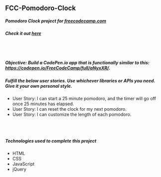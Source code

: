 ## FCC-Pomodoro-Clock
##### Pomodoro Clock project for [freecodecamp.com](https://www.freecodecamp.com/challenges/build-a-pomodoro-clock)
##### Check it out [here](http://htmlpreview.github.io/?https://github.com/moT01/FCC-Pomodoro-Clock/blob/master/index.html)

<br/>
<br/>

##### Objective: Build a CodePen.io app that is functionally similar to this: https://codepen.io/FreeCodeCamp/full/aNyxXR/.
##### Fulfill the below user stories. Use whichever libraries or APIs you need. Give it your own personal style.
- User Story: I can start a 25 minute pomodoro, and the timer will go off once 25 minutes has elapsed.
- User Story: I can reset the clock for my next pomodoro.
- User Story: I can customize the length of each pomodoro.

<br/>
<br/>

##### Technologies used to complete this project
- HTML
- CSS
- JavaScript
- jQuery
